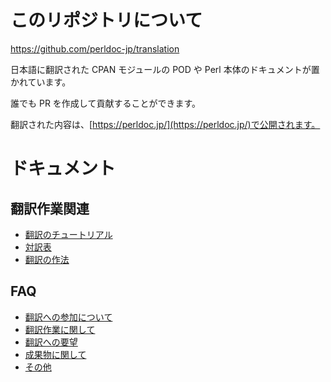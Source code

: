 # このリポジトリについて

<https://github.com/perldoc-jp/translation>

日本語に翻訳された CPAN モジュールの POD や Perl 本体のドキュメントが置かれています。

誰でも PR を作成して貢献することができます。

翻訳された内容は、[https://perldoc.jp/](https://perldoc.jp/)で公開されます。

# ドキュメント

## 翻訳作業関連

- [翻訳のチュートリアル](https://github.com/perldoc-jp/translation/blob/master/wiki/translation-tutorial.md)
- [対訳表](https://github.com/perldoc-jp/translation/blob/master/wiki/translation-table.md)
- [翻訳の作法](https://github.com/perldoc-jp/translation/blob/master/wiki/translation-manners.md)

## FAQ

- [翻訳への参加について](https://github.com/perldoc-jp/translation/blob/master/wiki/faq.md#翻訳への参加について)
- [翻訳作業に関して](https://github.com/perldoc-jp/translation/blob/master/wiki/faq.md#翻訳作業に関して)
- [翻訳への要望](https://github.com/perldoc-jp/translation/blob/master/wiki/faq.md#翻訳への要望)
- [成果物に関して](https://github.com/perldoc-jp/translation/blob/master/wiki/faq.md#成果物に関して)
- [その他](https://github.com/perldoc-jp/translation/blob/master/wiki/faq.md#その他)
